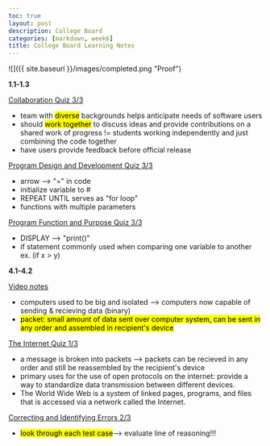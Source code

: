 ```yaml
---
toc: true
layout: post
description: College Board
categories: [markdown, week6]
title: College Board Learning Notes
---
```


![]({{ site.baseurl }}/images/completed.png "Proof")

**1.1-1.3** 

<u>Collaboration Quiz 3/3</u>
- team with <mark>diverse</mark> backgrounds helps anticipate needs of software users 
- should <mark>work together</mark> to discuss ideas and provide contributions on a shared work of progress != students working independently and just combining the code together
- have users provide feedback before official release 

<u>Program Design and Development Quiz 3/3</u>
- arrow --> "=" in code 
- initialize variable to #
- REPEAT UNTIL serves as "for loop" 
- functions with multiple parameters 

<u>Program Function and Purpose Quiz 3/3</u>
- DISPLAY --> "print()"
- if statement commonly used when comparing one variable to another ex. (if x > y)

**4.1-4.2** 

<u>Video notes</u>
- computers used to be big and isolated --> computers now capable of sending & recieving data (binary)
- <mark>packet: small amount of data sent over computer system, can be sent in any order and assembled in recipient's device</mark>

<u>The Internet Quiz 1/3</u>
- a message is broken into packets --> packets can be recieved in any order and still be reassembled by the recipient's device 
- primary uses for the use of open protocols on the internet: provide a way to standardize data transmission between different devices.
- The World Wide Web is a system of linked pages, programs, and files that is accessed via a network called the Internet.

<u>Correcting and Identifying Errors 2/3</u>
- <mark>look through each test case</mark>--> evaluate line of reasoning!!!




